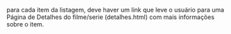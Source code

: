 para cada item da listagem, deve haver um link que leve o usuário para uma Página de Detalhes do filme/serie (detalhes.html) com mais informações sobre o item.

